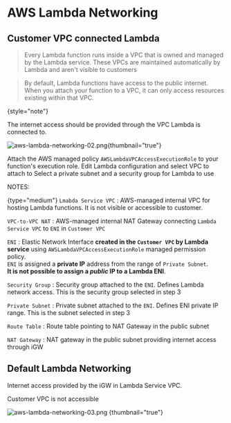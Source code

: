 # AWS Lambda Networking

## Customer VPC connected Lambda

>Every Lambda function runs inside a VPC that is owned and managed by the Lambda service. 
>These VPCs are maintained automatically by Lambda and aren't visible to customers

>By default, Lambda functions have access to the public internet.
>When you attach your function to a VPC, it can only access resources existing within that VPC.
> 
{style="note"}

The internet access should be provided through the VPC Lambda is connected to.

![aws-lambda-networking-02.png](aws-lambda-networking-02.png){thumbnail="true"}

<procedure title="Configure Lambda to use VPC" id="procedure-id">
   <step>Attach the AWS managed policy <code>AWSLambdaVPCAccessExecutionRole</code> to your function's execution role.</step>
   <step>Edit Lambda configuration and select VPC to attach to</step>
   <step>Select a private subnet and a security group for Lambda to use</step>
</procedure>

NOTES:

{type="medium"}
`Lmabda Service VPC`
: AWS-managed internal VPC for hosting Lambda functions. It is not visible or accessible to customer.

`VPC-to-VPC NAT`
: AWS-managed internal NAT Gateway connecting `Lambda Service VPC` to `ENI` in `Customer VPC`

`ENI`
: Elastic Network Interface **created in the `Customer VPC` by Lambda service** using `AWSLambdaVPCAccessExecutionRole` managed permission policy.
  <br/>`ENI` is assigned a **private IP** address from the range of `Private Subnet`.
  <br/> **It is not possible to assign a _public_ IP to a Lambda ENI**.

`Security Group`
: Security group attached to the `ENI`. Defines Lambda network access. This is the security group selected in step 3

`Private Subnet`
: Private subnet attached to the `ENI`. Defines ENI private IP range. This is the subnet selected in step 3

`Route Table`
: Route table pointing to NAT Gateway in the public subnet

`NAT Gateway`
: NAT gateway in the public subnet providing internet access through iGW

## Default Lambda Networking

Internet access provided by the iGW in Lambda Service VPC.

Customer VPC is not accessible

![aws-lambda-networking-03.png](aws-lambda-networking-03.png) {thumbnail="true"}

